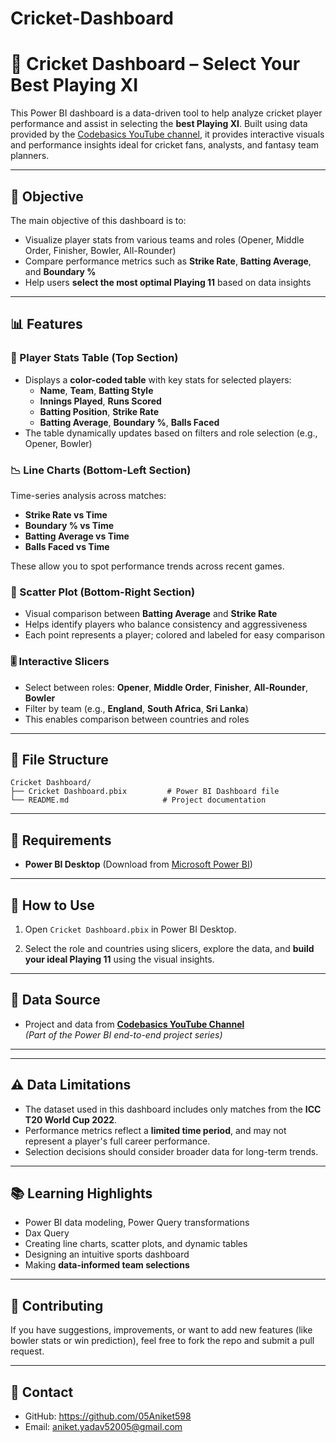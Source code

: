 # Cricket-Dashboard
# 🏏 Cricket Dashboard – Select Your Best Playing XI

This Power BI dashboard is a data-driven tool to help analyze cricket player performance and assist in selecting the **best Playing XI**. Built using data provided by the [Codebasics YouTube channel](https://www.youtube.com/@codebasics), it provides interactive visuals and performance insights ideal for cricket fans, analysts, and fantasy team planners.

---

## 🎯 Objective

The main objective of this dashboard is to:
- Visualize player stats from various teams and roles (Opener, Middle Order, Finisher, Bowler, All-Rounder)
- Compare performance metrics such as **Strike Rate**, **Batting Average**, and **Boundary %**
- Help users **select the most optimal Playing 11** based on data insights

---

## 📊 Features

### 🔢 Player Stats Table (Top Section)
- Displays a **color-coded table** with key stats for selected players:
  - **Name**, **Team**, **Batting Style**
  - **Innings Played**, **Runs Scored**
  - **Batting Position**, **Strike Rate**
  - **Batting Average**, **Boundary %**, **Balls Faced**
- The table dynamically updates based on filters and role selection (e.g., Opener, Bowler)

### 📉 Line Charts (Bottom-Left Section)
Time-series analysis across matches:
- **Strike Rate vs Time**
- **Boundary % vs Time**
- **Batting Average vs Time**
- **Balls Faced vs Time**

These allow you to spot performance trends across recent games.

### 🔘 Scatter Plot (Bottom-Right Section)
- Visual comparison between **Batting Average** and **Strike Rate**
- Helps identify players who balance consistency and aggressiveness
- Each point represents a player; colored and labeled for easy comparison

### 🎚️ Interactive Slicers
- Select between roles: **Opener**, **Middle Order**, **Finisher**, **All-Rounder**, **Bowler**
- Filter by team (e.g., **England**, **South Africa**, **Sri Lanka**)
- This enables comparison between countries and roles

---

## 📁 File Structure

```
Cricket Dashboard/
├── Cricket Dashboard.pbix         # Power BI Dashboard file
└── README.md                     # Project documentation
```

---

## 🧰 Requirements

- **Power BI Desktop** (Download from [Microsoft Power BI](https://powerbi.microsoft.com/desktop))

---

## 🚀 How to Use

1. Open `Cricket Dashboard.pbix` in Power BI Desktop.

2. Select the role and countries using slicers, explore the data, and **build your ideal Playing 11** using the visual insights.

---

## 📌 Data Source

- Project and data from **[Codebasics YouTube Channel](https://www.youtube.com/@codebasics)**  
  *(Part of the Power BI end-to-end project series)*

---

---

## ⚠️ Data Limitations

- The dataset used in this dashboard includes only matches from the **ICC T20 World Cup 2022**.
- Performance metrics reflect a **limited time period**, and may not represent a player's full career performance.
- Selection decisions should consider broader data for long-term trends.

---


## 📚 Learning Highlights

- Power BI data modeling, Power Query transformations
- Dax Query
- Creating line charts, scatter plots, and dynamic tables
- Designing an intuitive sports dashboard
- Making **data-informed team selections**

---



## 🙌 Contributing

If you have suggestions, improvements, or want to add new features (like bowler stats or win prediction), feel free to fork the repo and submit a pull request.

---

## 📧 Contact

- GitHub: https://github.com/05Aniket598
- Email: aniket.yadav52005@gmail.com

